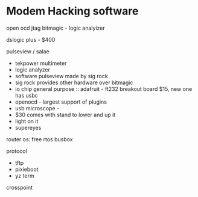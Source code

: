 # Modem Hacking software

open ocd
jtag
bitmagic - logic analyizer

dslogic plus - $400

pulseview / salae


- tekpower multimeter
- logic analyzer
- software pulseview made by sig rock
- sig rock provides other hardware over bitmagic
- io chip general purpose :: adafruit - ft232 breakout board $15, new one has usbc
- openocd - largest support of plugins
- usb microscope - 
-  $30 comes with stand to lower and up it
- light on it
- supereyes



router os:
free rtos
busbox


protocol
- tftp
- pixieboot
- yz term

crosspoint